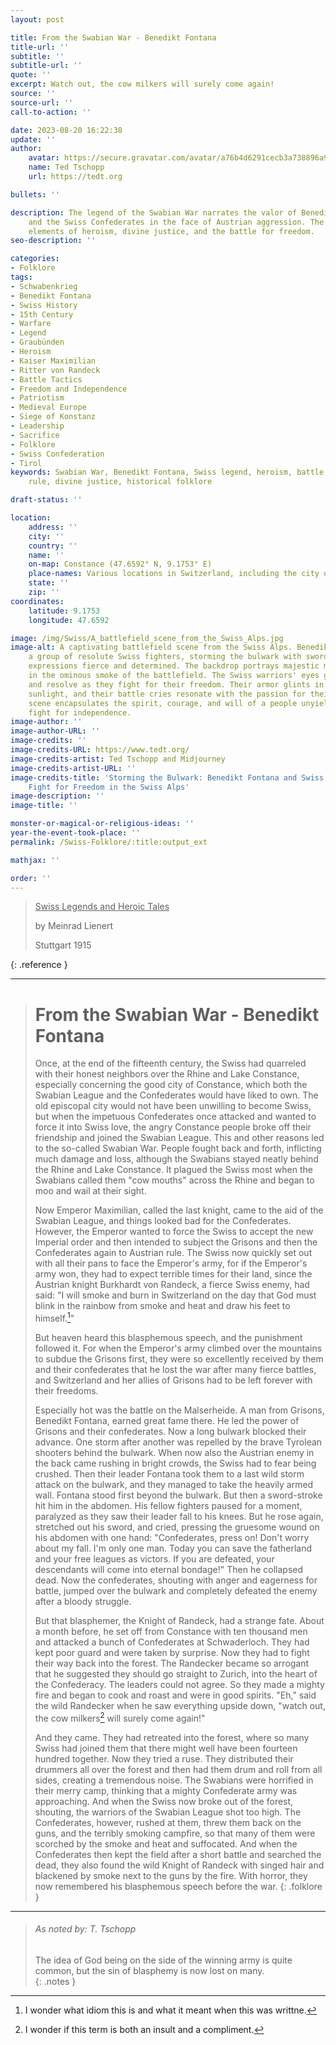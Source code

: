 ```yaml
---
layout: post

title: From the Swabian War - Benedikt Fontana
title-url: ''
subtitle: ''
subtitle-url: ''
quote: ''
excerpt: Watch out, the cow milkers will surely come again!
source: ''
source-url: ''
call-to-action: ''

date: 2023-08-20 16:22:38
update: ''
author:
    avatar: https://secure.gravatar.com/avatar/a76b4d6291cecb3a738896a971bfb903?s=512&d=mp&r=g
    name: Ted Tschopp
    url: https://tedt.org

bullets: ''

description: The legend of the Swabian War narrates the valor of Benedikt Fontana
    and the Swiss Confederates in the face of Austrian aggression. The story combines
    elements of heroism, divine justice, and the battle for freedom.
seo-description: ''

categories:
- Folklore
tags:
- Schwabenkrieg
- Benedikt Fontana
- Swiss History
- 15th Century
- Warfare
- Legend
- Graubünden
- Heroism
- Kaiser Maximilian
- Ritter von Randeck
- Battle Tactics
- Freedom and Independence
- Patriotism
- Medieval Europe
- Siege of Konstanz
- Leadership
- Sacrifice
- Folklore
- Swiss Confederation
- Tirol
keywords: Swabian War, Benedikt Fontana, Swiss legend, heroism, battle, freedom, Austrian
    rule, divine justice, historical folklore

draft-status: ''

location:
    address: ''
    city: ''
    country: ''
    name: ''
    on-map: Constance (47.6592° N, 9.1753° E)
    place-names: Various locations in Switzerland, including the city of Constance
    state: ''
    zip: ''
coordinates:
    latitude: 9.1753
    longitude: 47.6592

image: /img/Swiss/A_battlefield_scene_from_the_Swiss_Alps.jpg
image-alt: A captivating battlefield scene from the Swiss Alps. Benedikt Fontana leads
    a group of resolute Swiss fighters, storming the bulwark with swords raised high,
    expressions fierce and determined. The backdrop portrays majestic mountains, clouded
    in the ominous smoke of the battlefield. The Swiss warriors' eyes gleam with determination
    and resolve as they fight for their freedom. Their armor glints in the fleeting
    sunlight, and their battle cries resonate with the passion for their land. The
    scene encapsulates the spirit, courage, and will of a people unyielding in their
    fight for independence.
image-author: ''
image-author-URL: ''
image-credits: ''
image-credits-URL: https://www.tedt.org/
image-credits-artist: Ted Tschopp and Midjourney
image-credits-artist-URL: ''
image-credits-title: 'Storming the Bulwark: Benedikt Fontana and Swiss Warriors''
    Fight for Freedom in the Swiss Alps'
image-description: ''
image-title: ''

monster-or-magical-or-religious-ideas: ''
year-the-event-took-place: ''
permalink: /Swiss-Folklore/:title:output_ext

mathjax: ''

order: ''
---
```


> <ins> Swiss Legends and Heroic Tales</ins>
> 
> by Meinrad Lienert
> 
> Stuttgart 1915
>
{: .reference }

---

> # From the Swabian War - Benedikt Fontana
>
>Once, at the end of the fifteenth century, the Swiss had quarreled with their honest neighbors over the Rhine and Lake Constance, especially concerning the good city of Constance, which both the Swabian League and the Confederates would have liked to own. The old episcopal city would not have been unwilling to become Swiss, but when the impetuous Confederates once attacked and wanted to force it into Swiss love, the angry Constance people broke off their friendship and joined the Swabian League. This and other reasons led to the so-called Swabian War. People fought back and forth, inflicting much damage and loss, although the Swabians stayed neatly behind the Rhine and Lake Constance. It plagued the Swiss most when the Swabians called them "cow mouths" across the Rhine and began to moo and wail at their sight.
>
> Now Emperor Maximilian, called the last knight, came to the aid of the Swabian League, and things looked bad for the Confederates. However, the Emperor wanted to force the Swiss to accept the new Imperial order and then intended to subject the Grisons and then the Confederates again to Austrian rule. The Swiss now quickly set out with all their pans to face the Emperor's army, for if the Emperor's army won, they had to expect terrible times for their land, since the Austrian knight Burkhardt von Randeck, a fierce Swiss enemy, had said: "I will smoke and burn in Switzerland on the day that God must blink in the rainbow from smoke and heat and draw his feet to himself.[^1]"
>
>But heaven heard this blasphemous speech, and the punishment followed it. For when the Emperor's army climbed over the mountains to subdue the Grisons first, they were so excellently received by them and their confederates that he lost the war after many fierce battles, and Switzerland and her allies of Grisons had to be left forever with their freedoms.
>
>Especially hot was the battle on the Malserheide. A man from Grisons, Benedikt Fontana, earned great fame there. He led the power of Grisons and their confederates. Now a long bulwark blocked their advance. One storm after another was repelled by the brave Tyrolean shooters behind the bulwark. When now also the Austrian enemy in the back came rushing in bright crowds, the Swiss had to fear being crushed. Then their leader Fontana took them to a last wild storm attack on the bulwark, and they managed to take the heavily armed wall. Fontana stood first beyond the bulwark. But then a sword-stroke hit him in the abdomen. His fellow fighters paused for a moment, paralyzed as they saw their leader fall to his knees. But he rose again, stretched out his sword, and cried, pressing the gruesome wound on his abdomen with one hand: "Confederates, press on! Don't worry about my fall. I'm only one man. Today you can save the fatherland and your free leagues as victors. If you are defeated, your descendants will come into eternal bondage!" Then he collapsed dead. Now the confederates, shouting with anger and eagerness for battle, jumped over the bulwark and completely defeated the enemy after a bloody struggle.
>
>But that blasphemer, the Knight of Randeck, had a strange fate. About a month before, he set off from Constance with ten thousand men and attacked a bunch of Confederates at Schwaderloch. They had kept poor guard and were taken by surprise. Now they had to fight their way back into the forest. The Randecker became so arrogant that he suggested they should go straight to Zurich, into the heart of the Confederacy. The leaders could not agree. So they made a mighty fire and began to cook and roast and were in good spirits. "Eh," said the wild Randecker when he saw everything upside down, "watch out, the cow milkers[^2] will surely come again!"
>
>And they came. They had retreated into the forest, where so many Swiss had joined them that there might well have been fourteen hundred together. Now they tried a ruse. They distributed their drummers all over the forest and then had them drum and roll from all sides, creating a tremendous noise. The Swabians were horrified in their merry camp, thinking that a mighty Confederate army was approaching. And when the Swiss now broke out of the forest, shouting, the warriors of the Swabian League shot too high. The Confederates, however, rushed at them, threw them back on the guns, and the terribly smoking campfire, so that many of them were scorched by the smoke and heat and suffocated. And when the Confederates then kept the field after a short battle and searched the dead, they also found the wild Knight of Randeck with singed hair and blackened by smoke next to the guns by the fire. With horror, they now remembered his blasphemous speech before the war.
{: .folklore }

---

> ###### As noted by: T. Tschopp
> 
> The idea of God being on the side of the winning army is quite common, but the sin of blasphemy is now lost on many.  
{: .notes }

[^1]: I wonder what idiom this is and what it meant when this was writtne. 

[^2]: I wonder if this term is both an insult and a compliment.
